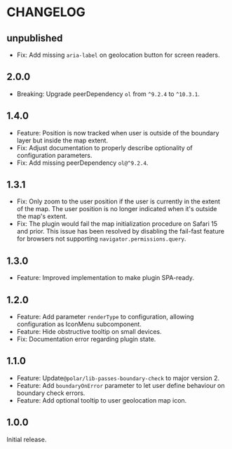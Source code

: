 # CHANGELOG

## unpublished

- Fix: Add missing `aria-label` on geolocation button for screen readers.

## 2.0.0

- Breaking: Upgrade peerDependency `ol` from `^9.2.4` to `^10.3.1`.

## 1.4.0

- Feature: Position is now tracked when user is outside of the boundary layer but inside the map extent.
- Fix: Adjust documentation to properly describe optionality of configuration parameters.
- Fix: Add missing peerDependency `ol@^9.2.4`.

## 1.3.1

- Fix: Only zoom to the user position if the user is currently in the extent of the map. The user position is no longer indicated when it's outside the map's extent.
- Fix: The plugin would fail the map initialization procedure on Safari 15 and prior. This issue has been resolved by disabling the fail-fast feature for browsers not supporting `navigator.permissions.query`.

## 1.3.0

- Feature: Improved implementation to make plugin SPA-ready.

## 1.2.0

- Feature: Add parameter `renderType` to configuration, allowing configuration as IconMenu subcomponent.
- Feature: Hide obstructive tooltip on small devices.
- Fix: Documentation error regarding plugin state.

## 1.1.0

- Feature: Update`@polar/lib-passes-boundary-check` to major version 2.
- Feature: Add `boundaryOnError` parameter to let user define behaviour on boundary check errors.
- Feature: Add optional tooltip to user geolocation map icon.

## 1.0.0

Initial release.
